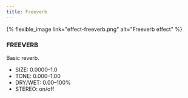 ```yaml
---
title: Freeverb
---
```


{% flexible_image link="effect-freeverb.png" alt="Freeverb effect" %}

### FREEVERB
Basic reverb.

* SIZE: 0.0000–1.0
* TONE: 0.000–1.00
* DRY/WET: 0.00–100%
* STEREO: on/off
